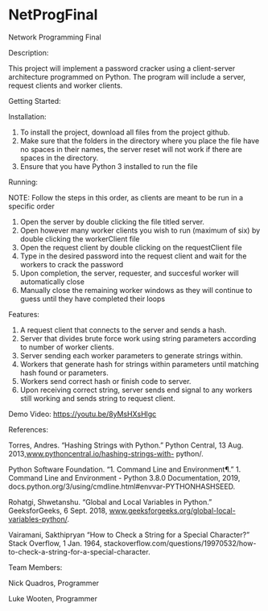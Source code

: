 # NetProgFinal
Network Programming Final

Description:

This project will implement a password cracker using a client-server architecture programmed on Python. The program will include a server, request clients and worker clients.

Getting Started:

Installation: 
1) To install the project, download all files from the project github. 
2) Make sure that the folders in the directory where you place the file have no spaces in their names, the server reset will not work if there are spaces in the directory.
3) Ensure that you have Python 3 installed to run the file

Running:

NOTE: Follow the steps in this order, as clients are meant to be run in a specific order
1) Open the server by double clicking the file titled server.
2) Open however many worker clients you wish to run (maximum of six) by double clicking the workerClient file
3) Open the request client by double clicking on the requestClient file
4) Type in the desired password into the request client and wait for the workers to crack the password
5) Upon completion, the server, requester, and succesful worker will automatically close
6) Manually close the remaining worker windows as they will continue to guess until they have completed their loops

Features:
1. A request client that connects to the server and sends a hash.
2. Server that divides brute force work using string parameters according to number of worker clients.
3. Server sending each worker parameters to generate strings within.
4. Workers that generate hash for strings within parameters until matching hash found or parameters. 
5. Workers send correct hash or finish code to server.
6. Upon receiving correct string, server sends end signal to any workers still working and sends string to request client.

Demo Video:
https://youtu.be/8yMsHXsHlgc

References:

Torres, Andres. “Hashing Strings with Python.” Python Central, 13 Aug. 2013,www.pythoncentral.io/hashing-strings-with-  python/.

Python Software Foundation. “1. Command Line and Environment¶.” 1. Command Line and Environment -	 Python 3.8.0   Documentation, 2019,										 docs.python.org/3/using/cmdline.html#envvar-PYTHONHASHSEED.

Rohatgi, Shwetanshu. “Global and Local Variables in Python.” GeeksforGeeks, 6 Sept. 2018,			 www.geeksforgeeks.org/global-local-variables-python/.

Vairamani, Sakthipryan “How to Check a String for a Special Character?” Stack Overflow, 1 Jan. 1964,			 stackoverflow.com/questions/19970532/how-to-check-a-string-for-a-special-character.

Team Members:

Nick Quadros, Programmer

Luke Wooten, Programmer
